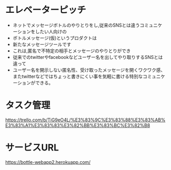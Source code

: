 # エレベーターピッチ
* ネットでメッセージボトルのやりとりをし,従来のSNSとは違うコミュニケーションをしたい人向けの
* ボトルメッセージ(仮)というプロダクトは
* 新たなメッセージツールです
* これは,匿名で不特定の相手とメッセージのやりとりができ
* 従来でのtwitterやfacebookなどユーザー名を出してやり取りするSNSとは違って
* ユーザー名を開示しない匿名性、受け取ったメッセージを開くワクワク感、またtwitterなどではちょっと書きにくい事を気軽に書ける特別なコミュニケーションができる。



# タスク管理
https://trello.com/b/TiG9eO4L/%E3%83%9C%E3%83%88%E3%83%AB%E3%83%A1%E3%83%83%E3%82%BB%E3%83%BC%E3%82%B8

# サービスURL
https://bottle-webapp2.herokuapp.com/
